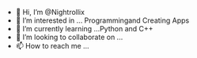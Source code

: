 - 👋 Hi, I’m @Nightrollix
- 👀 I’m interested in ... Programmingand Creating Apps
- 🌱 I’m currently learning ...Python and C++
- 💞️ I’m looking to collaborate on ...
- 📫 How to reach me ...

<!---
Nightrollix/Nightrollix is a ✨ special ✨ repository because its `README.md` (this file) appears on your GitHub profile.
You can click the Preview link to take a look at your changes.
--->
